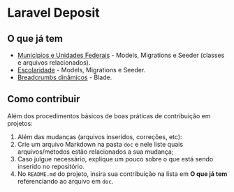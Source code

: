 # Laravel Deposit

## O que já tem

- [Municípios e Unidades Federais](doc/MunicipiosUfs.md) - Models, Migrations e Seeder (classes e arquivos relacionados).
- [Escolaridade](doc/Escolaridade.md) - Models, Migrations e Seeder.
- [Breadcrumbs dinâmicos](doc/Breadcrumbs.md) - Blade.

## Como contribuir
Além dos procedimentos básicos de boas práticas de contribuição em projetos:

1. Além das mudanças (arquivos inseridos, correções, etc):
  1. Crie um arquivo Markdown na pasta `doc` e nele liste quais arquivos/métodos estão relacionados a sua mudança;
  1. Caso julgue necessário, explique um pouco sobre o que está sendo inserido no repositório.
1. No `README.md` do projeto, insira sua contribuição na lista em **O que já tem** referenciando ao arquivo em `doc`.